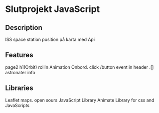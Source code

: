 # Slutprojekt JavaScript

## Description
ISS space station position på karta 
med Api 
## Features
page2 h1(Orbit) rollIn Animation Onbord.
click /button event in header .[] astronater info
## Libraries
Leaflet maps. open sours JavaScript Library
Animate Library for css and JavaScripts

